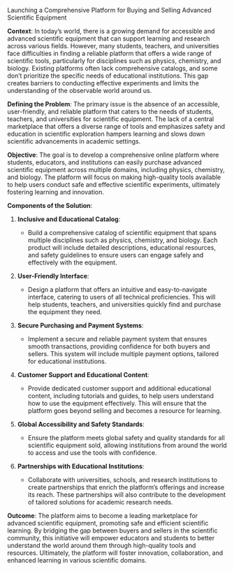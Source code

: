 Launching a Comprehensive Platform for Buying and Selling Advanced Scientific Equipment

**Context**: In today’s world, there is a growing demand for accessible and advanced scientific equipment that can support learning and research across various fields. However, many students, teachers, and universities face difficulties in finding a reliable platform that offers a wide range of scientific tools, particularly for disciplines such as physics, chemistry, and biology. Existing platforms often lack comprehensive catalogs, and some don’t prioritize the specific needs of educational institutions. This gap creates barriers to conducting effective experiments and limits the understanding of the observable world around us.

**Defining the Problem**: The primary issue is the absence of an accessible, user-friendly, and reliable platform that caters to the needs of students, teachers, and universities for scientific equipment. The lack of a central marketplace that offers a diverse range of tools and emphasizes safety and education in scientific exploration hampers learning and slows down scientific advancements in academic settings.

**Objective**: The goal is to develop a comprehensive online platform where students, educators, and institutions can easily purchase advanced scientific equipment across multiple domains, including physics, chemistry, and biology. The platform will focus on making high-quality tools available to help users conduct safe and effective scientific experiments, ultimately fostering learning and innovation.

**Components of the Solution**:

1. **Inclusive and Educational Catalog**:
   
   * Build a comprehensive catalog of scientific equipment that spans multiple disciplines such as physics, chemistry, and biology. Each product will include detailed descriptions, educational resources, and safety guidelines to ensure users can engage safely and effectively with the equipment.

2. **User-Friendly Interface**:
   
   * Design a platform that offers an intuitive and easy-to-navigate interface, catering to users of all technical proficiencies. This will help students, teachers, and universities quickly find and purchase the equipment they need.

3. **Secure Purchasing and Payment Systems**:
   
   * Implement a secure and reliable payment system that ensures smooth transactions, providing confidence for both buyers and sellers. This system will include multiple payment options, tailored for educational institutions.

4. **Customer Support and Educational Content**:
   
   * Provide dedicated customer support and additional educational content, including tutorials and guides, to help users understand how to use the equipment effectively. This will ensure that the platform goes beyond selling and becomes a resource for learning.

5. **Global Accessibility and Safety Standards**:
   
   * Ensure the platform meets global safety and quality standards for all scientific equipment sold, allowing institutions from around the world to access and use the tools with confidence.

6. **Partnerships with Educational Institutions**:
   
   * Collaborate with universities, schools, and research institutions to create partnerships that enrich the platform’s offerings and increase its reach. These partnerships will also contribute to the development of tailored solutions for academic research needs.

**Outcome**: The platform aims to become a leading marketplace for advanced scientific equipment, promoting safe and efficient scientific learning. By bridging the gap between buyers and sellers in the scientific community, this initiative will empower educators and students to better understand the world around them through high-quality tools and resources. Ultimately, the platform will foster innovation, collaboration, and enhanced learning in various scientific domains.
